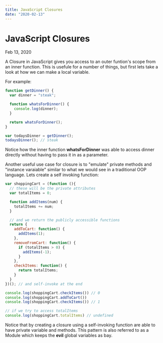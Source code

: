 ```yaml
---
title: JavaScript Closures
date: "2020-02-13"
---
```


# JavaScript Closures

Feb 13, 2020

A Closure in JavaScript gives you access to an outer funtion's scope from an inner function. This is usefule for a number of things, but first lets take a look at how we can make a local variable. 

For example: 

```javascript
function getDinner() {
  var dinner = "steak";

  function whatsForDinner() {
    console.log(dinner);
  }

  return whatsForDinner();
}

var todaysDinner = getDinner();
todaysDinner(); // steak
```

Notice how the inner function **whatsForDinner** was able to access dinner directly without having to pass it in as a parameter.

Another useful use case for closure is to "emulate" private methods and "instance varaiable" similar to what we would see in a traditional OOP language. Lets create a self invoking function:

```javascript
var shoppingCart = (function (){
  // these will be the private attributes
  var totalItems = 0;

  function addItems(num) {
    totalItems += num;
  }

  // and we return the publicly accessible functions
  return {
    addToCart: function() {
      addItems(1);
    },
    removeFromCart: function() {
      if (totalItems > 0) {
        addItems(-1);
      }
    },
    checkItems: function() {
      return totalItems;
    }
  }
})(); // and self-invoke at the end

console.log(shoppingCart.checkItems()) // 0
console.log(shoppingCart.addToCart())
console.log(shoppingCart.checkItems()) // 1

// if we try to access totalItems
console.log(shoppingCart.totalItems) // undefined
```

Notice that by creating a closure using a self-invoking function are able to have private variable and methods. This pattern is also referred to as a Module which keeps the **evil** global variables as bay. 

